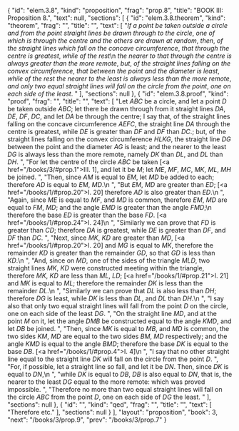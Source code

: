 {
  "id": "elem.3.8",
  "kind": "proposition",
  "frag": "prop.8",
  "title": "BOOK III: Proposition 8.",
  "text": null,
  "sections": [
    {
      "id": "elem.3.8.theorem",
      "kind": "theorem",
      "frag": "",
      "title": "",
      "text": [
        "<var>If a point be taken outside a circle and from the point straight lines be drawn through to the circle</var>, <var>one of which is through the centre and the others are drawn at random</var>, <var>then</var>, <var>of the straight lines which fall on the concave circumference</var>, <var>that through the centre is greatest</var>, <var>while of the rest</var>\n       <var>the nearer to that through the centre is always greater than the more remote</var>, <var>but</var>, <var>of the straight lines falling on the convex circumference</var>, <var>that between the point and the diameter is least</var>, <var>while of the rest the nearer to the least is always less than the more remote</var>, <var>and only two equal straight lines will fall on the circle from the point</var>, <var>one on each side of the least</var>. "
      ],
      "sections": null
    },
    {
      "id": "elem.3.8.proof",
      "kind": "proof",
      "frag": "",
      "title": "",
      "text": [
        "Let <var>ABC</var> be a circle, and let a point <var>D</var> be taken outside <var>ABC</var>; let there be drawn through from it straight lines <var>DA</var>, <var>DE</var>, <var>DF</var>, <var>DC</var>, and let <var>DA</var> be through the centre; I say that, of the straight lines falling on the concave circumference <var>AEFC</var>, the straight line <var>DA</var> through the centre is greatest,  while <var>DE</var> is greater than <var>DF</var> and <var>DF</var> than <var>DC</var>.; but, of the straight lines falling on the convex circumference <var>HLKG</var>, the straight line <var>DG</var> between the point and the diameter <var>AG</var> is least; and the nearer to the least <var>DG</var> is always less than the more remote, namely <var>DK</var> than <var>DL</var>, and <var>DL</var> than <var>DH</var>. ",
        "For let the centre of the circle <var>ABC</var> be taken [<a href=\"/books/3/#prop.1\">III. 1</a>], and let it be <var>M</var>; let <var>ME</var>, <var>MF</var>, <var>MC</var>, <var>MK</var>, <var>ML</var>, <var>MH</var> be joined. ",
        "Then, since <var>AM</var> is equal to <var>EM</var>, let <var>MD</var> be added to each; therefore <var>AD</var> is equal to <var>EM</var>, <var>MD</var>.\n      ",
        "But <var>EM</var>, <var>MD</var> are greater than <var>ED</var>; [<a href=\"/books/1/#prop.20\">I. 20</a>] therefore <var>AD</var> is also greater than <var>ED</var>.\n      ",
        "Again, since <var>ME</var> is equal to <var>MF</var>, and <var>MD</var> is common, therefore <var>EM</var>, <var>MD</var> are equal to <var>FM</var>, <var>MD</var>; and the angle <var>EMD</var> is greater than the angle <var>FMD</var>;\n       therefore the base <var>ED</var> is greater than the base <var>FD</var>. [<a href=\"/books/1/#prop.24\">I. 24</a>]\n      ",
        "Similarly we can prove that <var>FD</var> is greater than <var>CD</var>; therefore <var>DA</var> is greatest, while <var>DE</var> is greater than <var>DF</var>, and <var>DF</var> than <var>DC</var>. ",
        "Next, since <var>MK</var>, <var>KD</var> are greater than <var>MD</var>, [<a href=\"/books/1/#prop.20\">I. 20</a>] and <var>MG</var> is equal to <var>MK</var>, therefore the remainder <var>KD</var> is greater than the remainder <var>GD</var>, so that <var>GD</var> is less than <var>KD</var>.\n      ",
        "And, since on <var>MD</var>, one of the sides of the triangle <var>MLD</var>, two straight lines <var>MK</var>, <var>KD</var> were constructed meeting within the triangle, therefore <var>MK</var>, <var>KD</var> are less than <var>ML</var>, <var>LD</var>; [<a href=\"/books/1/#prop.21\">I. 21</a>] and <var>MK</var> is equal to <var>ML</var>; therefore the remainder <var>DK</var> is less than the remainder <var>DL</var>.\n      ",
        "Similarly we can prove that <var>DL</var> is also less than <var>DH</var>; therefore <var>DG</var> is least, while <var>DK</var> is less than <var>DL</var>, and <var>DL</var> than <var>DH</var>.\n      ",
        "I say also that only two equal straight lines will fall from the point <var>D</var> on the circle, one on each side of the least <var>DG</var>. ",
        "On the straight line <var>MD</var>, and at the point <var>M</var> on it, let the angle <var>DMB</var> be constructed equal to the angle <var>KMD</var>, and let <var>DB</var> be joined. ",
        "Then, since <var>MK</var> is equal to <var>MB</var>, and <var>MD</var> is common, the two sides <var>KM</var>, <var>MD</var> are equal to the two sides <var>BM</var>, <var>MD</var> respectively; and the angle <var>KMD</var> is equal to the angle <var>BMD</var>; therefore the base <var>DK</var> is equal to the base <var>DB</var>. [<a href=\"/books/1/#prop.4\">I. 4</a>]\n      ",
        "I say that no other straight line equal to the straight line <var>DK</var> will fall on the circle from the point <var>D</var>. ",
        "For, if possible, let a straight line so fall, and let it be <var>DN</var>. Then, since <var>DK</var> is equal to <var>DN</var>,\n      ",
        "while <var>DK</var> is equal to <var>DB</var>, <var>DB</var> is also equal to <var>DN</var>, that is, the nearer to the least <var>DG</var> equal to the more remote: which was proved impossible. ",
        "Therefore no more than two equal straight lines will fall on the circle <var>ABC</var> from the point <var>D</var>, one on each side of <var>DG</var> the least. "
      ],
      "sections": null
    },
    {
      "id": "",
      "kind": "qed",
      "frag": "",
      "title": "",
      "text": [
        "Therefore etc."
      ],
      "sections": null
    }
  ],
  "layout": "proposition",
  "book": 3,
  "next": "/books/3/prop.9",
  "prev": "/books/3/prop.7"
}
